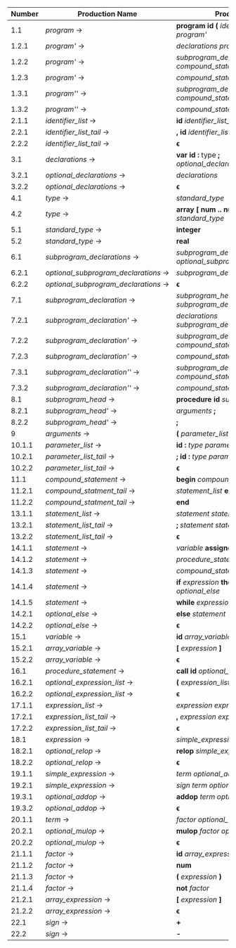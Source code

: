 | Number       | Production Name                      | Production |
|--------------|--------------------------------------|------------|
|  1.1         | *program* →                          | **program** **id** **(** *identifier_list* **)** **;** *program'* |
|  1.2.1       | *program'* →                         | *declarations* *program''* |
|  1.2.2       | *program'* →                         | *subprogram_declarations* *compound_statement* **.** |
|  1.2.3       | *program'* →                         | *compound_statement* **.** |
|  1.3.1       | *program''* →                        | *subprogram_declarations* *compound_statement* **.** |
|  1.3.2       | *program''* →                        | *compound_statement* **.** |
|  2.1.1       | *identifier_list* →                  | **id** *identifier_list_tail* |
|  2.2.1       | *identifier_list_tail* →             | **,** **id** *identifier_list_tail* |
|  2.2.2       | *identifier_list_tail* →             | **ϵ**
|  3.1         | *declarations* →                     | **var** **id** **:** type **;** *optional_declarations* |
|  3.2.1       | *optional_declarations* →            | *declarations* |
|  3.2.2       | *optional_declarations* →            | **ϵ** |
|  4.1         | *type* →                             | *standard_type* |
|  4.2         | *type* →                             | **array** **[** **num** **\.\.** **num** **]** **of** *standard_type* |
|  5.1         | *standard_type* →                    | **integer** |
|  5.2         | *standard_type* →                    | **real** |
|  6.1         | *subprogram_declarations* →          | *subprogram_declaration* **;** *optional_subprogram_declarations* |
|  6.2.1       | *optional_subprogram_declarations* → | *subprogram_declarations* |
|  6.2.2       | *optional_subprogram_declarations* → | **ϵ** |
|  7.1         | *subprogram_declaration* →           | *subprogram_head* *subprogram_declaration'* |
|  7.2.1       | *subprogram_declaration'* →          | *declarations* *subprogram_declaration''* |
|  7.2.2       | *subprogram_declaration'* →          | *subprogram_declarations* *compound_statement* |
|  7.2.3       | *subprogram_declaration'* →          | *compound_statement* |
|  7.3.1       | *subprogram_declaration''* →         | *subprogram_declarations* *compound_statement* |
|  7.3.2       | *subprogram_declaration''* →         | *compound_statement* |
|  8.1         | *subprogram_head* →                  | **procedure** **id** *subprogram_head'* |
|  8.2.1       | *subprogram_head'* →                 | *arguments* **;** |
|  8.2.2       | *subprogram_head'* →                 | **;** |
|  9           | *arguments* →                        | **(** *parameter_list* **)** |
| 10.1.1       | *parameter_list* →                   | **id** **:** *type* *parameter_list_tail* |
| 10.2.1       | *parameter_list_tail* →              | **;** **id** **:** *type* *parameter_list_tail* |
| 10.2.2       | *parameter_list_tail* →              | **ϵ** |
| 11.1         | *compound_statement* →               | **begin** *compound_statment_tail* |
| 11.2.1       | *compound_statment_tail* →           | *statement_list* **end** |
| 11.2.2       | *compound_statment_tail* →           | **end** |
| 13.1.1       | *statement_list* →                   | *statement* *statement_list_tail* |
| 13.2.1       | *statement_list_tail* →              | **;** *statement* *statement_list_tail* |
| 13.2.2       | *statement_list_tail* →              | **ϵ** |
| 14.1.1       | *statement* →                        | *variable* **assignop** *expression* |
| 14.1.2       | *statement* →                        | *procedure_statement* |
| 14.1.3       | *statement* →                        | *compound_statement* |
| 14.1.4       | *statement* →                        | **if** *expression* **then** *statement* *optional_else* |
| 14.1.5       | *statement* →                        | **while** *expression* **do** *statement* |
| 14.2.1       | *optional_else* →                    | **else** *statement* |
| 14.2.2       | *optional_else* →                    | **ϵ** |
| 15.1         | *variable* →                         | **id** *array_variable* |
| 15.2.1       | *array_variable* →                   | **[** *expression* **]** |
| 15.2.2       | *array_variable* →                   | **ϵ** |
| 16.1         | *procedure_statement* →              | **call** **id** *optional_expression_list* |
| 16.2.1       | *optional_expression_list* →         | **(** *expression_list* **)** |
| 16.2.2       | *optional_expression_list* →         | **ϵ** |
| 17.1.1       | *expression_list* →                  | *expression* *expression_list_tail* |
| 17.2.1       | *expression_list_tail* →             | **,** *expression* *expression_list_tail* |
| 17.2.2       | *expression_list_tail* →             | **ϵ** |
| 18.1         | *expression* →                       | *simple_expression* *optional_relop* |
| 18.2.1       | *optional_relop* →                   | **relop** *simple_expression* |
| 18.2.2       | *optional_relop* →                   | **ϵ** |
| 19.1.1       | *simple_expression* →                | *term* *optional_addop* |
| 19.2.1       | *simple_expression* →                | *sign* *term* *optional_addop* |
| 19.3.1       | *optional_addop* →                   | **addop** *term* *optional_addop* |
| 19.3.2       | *optional_addop* →                   | **ϵ** |
| 20.1.1       | *term* →                             | *factor* *optional_mulop* |
| 20.2.1       | *optional_mulop* →                   | **mulop** *factor* *optional_mulop* |
| 20.2.2       | *optional_mulop* →                   | **ϵ** |
| 21.1.1       | *factor* →                           | **id** *array_expression* |
| 21.1.2       | *factor* →                           | **num** |
| 21.1.3       | *factor* →                           | **(** *expression* **)** |
| 21.1.4       | *factor* →                           | **not** *factor* |
| 21.2.1       | *array_expression* →                 | **[** *expression* **]** |
| 21.2.2       | *array_expression* →                 | **ϵ** |
| 22.1         | *sign* →                             | **+** |
| 22.2         | *sign* →                             | **-** |
